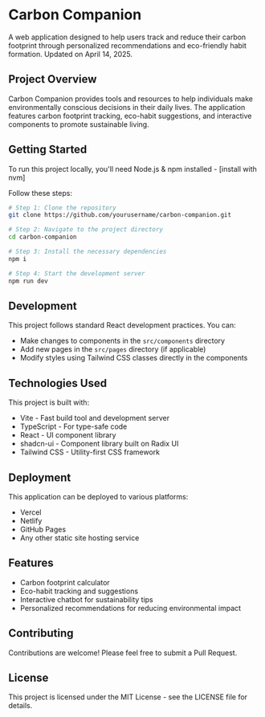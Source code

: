 # Carbon Companion

A web application designed to help users track and reduce their carbon footprint through personalized recommendations and eco-friendly habit formation. Updated on April 14, 2025.

## Project Overview

Carbon Companion provides tools and resources to help individuals make environmentally conscious decisions in their daily lives. The application features carbon footprint tracking, eco-habit suggestions, and interactive components to promote sustainable living.

## Getting Started

To run this project locally, you'll need Node.js & npm installed - [install with nvm]

Follow these steps:

```sh
# Step 1: Clone the repository
git clone https://github.com/yourusername/carbon-companion.git

# Step 2: Navigate to the project directory
cd carbon-companion

# Step 3: Install the necessary dependencies
npm i

# Step 4: Start the development server
npm run dev
```

## Development

This project follows standard React development practices. You can:

- Make changes to components in the `src/components` directory
- Add new pages in the `src/pages` directory (if applicable)
- Modify styles using Tailwind CSS classes directly in the components

## Technologies Used

This project is built with:

- Vite - Fast build tool and development server
- TypeScript - For type-safe code
- React - UI component library
- shadcn-ui - Component library built on Radix UI
- Tailwind CSS - Utility-first CSS framework

## Deployment

This application can be deployed to various platforms:

- Vercel
- Netlify
- GitHub Pages
- Any other static site hosting service

## Features

- Carbon footprint calculator
- Eco-habit tracking and suggestions
- Interactive chatbot for sustainability tips
- Personalized recommendations for reducing environmental impact

## Contributing

Contributions are welcome! Please feel free to submit a Pull Request.

## License

This project is licensed under the MIT License - see the LICENSE file for details.
